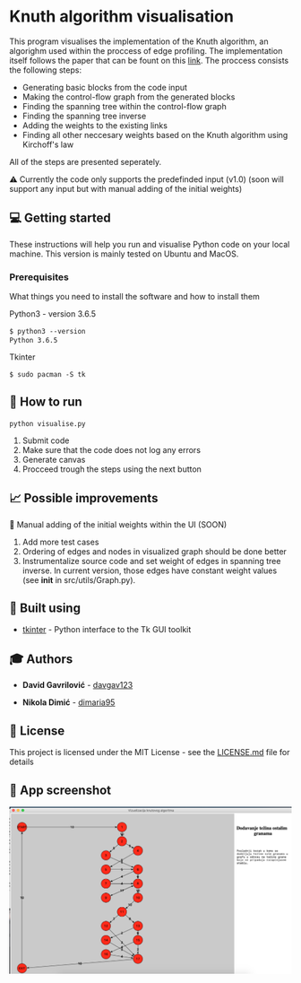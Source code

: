 # Knuth algorithm visualisation

This program visualises the implementation of the Knuth algorithm, an algorighm used within the proccess of edge profiling. The implementation itself follows the paper that can be fount on this [link](http://www.verifikacijasoftvera.matf.bg.ac.rs/vs/predavanja/03_dinamicka_analiza/03_NevenaNikolic_ProfajliranjeIvica.pdf).  The proccess consists the following steps:
* Generating basic blocks from the code input
* Making the control-flow graph from the generated blocks
* Finding the spanning tree within the control-flow graph
* Finding the spanning tree inverse
* Adding the weights to the existing links
* Finding all other neccesary weights based on the Knuth algorithm using Kirchoff's law

All of the steps are presented seperately. 

:warning: Currently the code only supports the predefinded input (v1.0)
(soon will support any input but with manual adding of the initial weights) 

 ## :computer: Getting started
 
 These instructions will help you run and visualise Python code on your local machine. This version is mainly tested on Ubuntu and MacOS.


### Prerequisites

What things you need to install the software and how to install them

Python3 - version 3.6.5
```
$ python3 --version
Python 3.6.5
```

Tkinter
```
$ sudo pacman -S tk
```

## 🔌 How to run

```
python visualise.py 
```

1. Submit code
2. Make sure that the code does not log any errors
2. Generate canvas
3. Procceed trough the steps using the next button 


## 📈 Possible improvements

:calendar: Manual adding of the initial weights within the UI (SOON)

1. Add more test cases
2. Ordering of edges and nodes in visualized graph should be done better
3. Instrumentalize source code and set weight of edges in spanning tree inverse. In current version, those edges have constant weight values (see __init__ in src/utils/Graph.py).



## :wrench: Built using
* [tkinter](https://docs.python.org/3/library/tkinter.html) -  Python interface to the Tk GUI toolkit

## :mortar_board: Authors

* **David Gavrilović** - [davgav123](https://github.com/davgav123)

* **Nikola Dimić** -  [dimaria95](https://github.com/dimaria95/)

## :book: License

This project is licensed under the MIT License - see the [LICENSE.md](LICENSE.md) file for details

## :sunrise: App screenshot

![slika](img/slikaGrafa.png)
